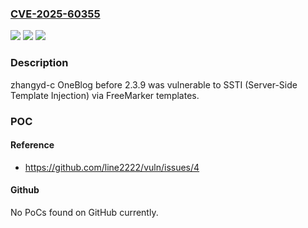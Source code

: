 ### [CVE-2025-60355](https://cve.mitre.org/cgi-bin/cvename.cgi?name=CVE-2025-60355)
![](https://img.shields.io/static/v1?label=Product&message=n%2Fa&color=blue)
![](https://img.shields.io/static/v1?label=Version&message=n%2Fa%20&color=brightgreen)
![](https://img.shields.io/static/v1?label=Vulnerability&message=n%2Fa&color=brightgreen)

### Description

zhangyd-c OneBlog before 2.3.9 was vulnerable to SSTI (Server-Side Template Injection) via FreeMarker templates.

### POC

#### Reference
- https://github.com/line2222/vuln/issues/4

#### Github
No PoCs found on GitHub currently.

